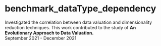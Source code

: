 # benchmark_dataType_dependency
Investigated the correlation between data valuation and dimensionality reduction techniques.
This work contributed to the study of <b>An Evolutionary Approach to Data Valuation.</b><br>
September 2021 - December 2021